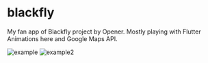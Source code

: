 # blackfly

My fan app of Blackfly project by Opener. Mostly playing with Flutter Animations here and Google Maps API.

![example](https://user-images.githubusercontent.com/30988129/117746744-bf3a3700-b1c1-11eb-97d4-699b7cc975d2.gif) ![example2](https://user-images.githubusercontent.com/30988129/117746765-c5301800-b1c1-11eb-828a-a683aa61562c.gif)
